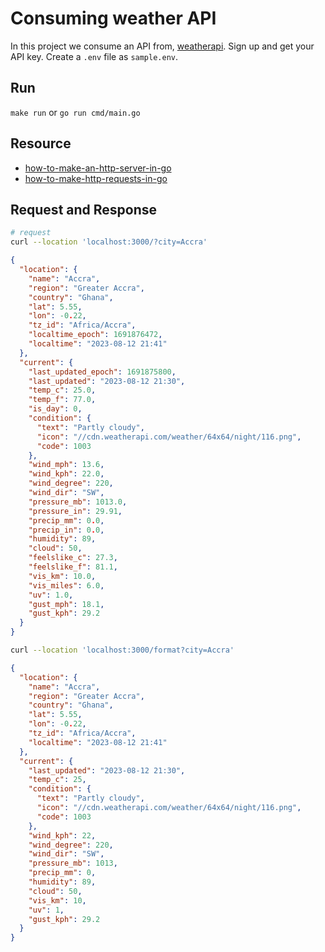 # Consuming weather API

In this project we consume an API from, [weatherapi](https://www.weatherapi.com/). Sign up and get your API key. Create a `.env` file as `sample.env`.

## Run

`make run` or `go run cmd/main.go`

## Resource

- [how-to-make-an-http-server-in-go](https://www.digitalocean.com/community/tutorials/how-to-make-an-http-server-in-go)
- [how-to-make-http-requests-in-go](https://www.digitalocean.com/community/tutorials/how-to-make-http-requests-in-go)

## Request and Response

```sh
# request
curl --location 'localhost:3000/?city=Accra'
```

```json
{
  "location": {
    "name": "Accra",
    "region": "Greater Accra",
    "country": "Ghana",
    "lat": 5.55,
    "lon": -0.22,
    "tz_id": "Africa/Accra",
    "localtime_epoch": 1691876472,
    "localtime": "2023-08-12 21:41"
  },
  "current": {
    "last_updated_epoch": 1691875800,
    "last_updated": "2023-08-12 21:30",
    "temp_c": 25.0,
    "temp_f": 77.0,
    "is_day": 0,
    "condition": {
      "text": "Partly cloudy",
      "icon": "//cdn.weatherapi.com/weather/64x64/night/116.png",
      "code": 1003
    },
    "wind_mph": 13.6,
    "wind_kph": 22.0,
    "wind_degree": 220,
    "wind_dir": "SW",
    "pressure_mb": 1013.0,
    "pressure_in": 29.91,
    "precip_mm": 0.0,
    "precip_in": 0.0,
    "humidity": 89,
    "cloud": 50,
    "feelslike_c": 27.3,
    "feelslike_f": 81.1,
    "vis_km": 10.0,
    "vis_miles": 6.0,
    "uv": 1.0,
    "gust_mph": 18.1,
    "gust_kph": 29.2
  }
}
```

```sh
curl --location 'localhost:3000/format?city=Accra'

```

```json
{
  "location": {
    "name": "Accra",
    "region": "Greater Accra",
    "country": "Ghana",
    "lat": 5.55,
    "lon": -0.22,
    "tz_id": "Africa/Accra",
    "localtime": "2023-08-12 21:41"
  },
  "current": {
    "last_updated": "2023-08-12 21:30",
    "temp_c": 25,
    "condition": {
      "text": "Partly cloudy",
      "icon": "//cdn.weatherapi.com/weather/64x64/night/116.png",
      "code": 1003
    },
    "wind_kph": 22,
    "wind_degree": 220,
    "wind_dir": "SW",
    "pressure_mb": 1013,
    "precip_mm": 0,
    "humidity": 89,
    "cloud": 50,
    "vis_km": 10,
    "uv": 1,
    "gust_kph": 29.2
  }
}
```
